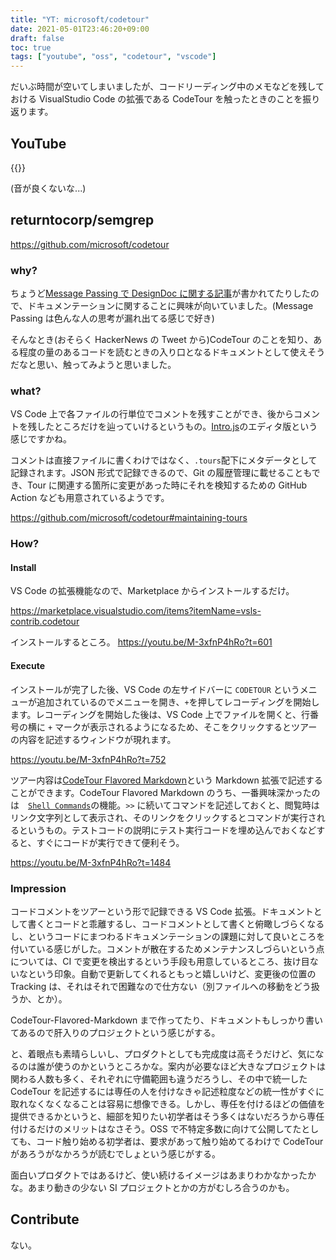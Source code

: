 ```yaml
---
title: "YT: microsoft/codetour"
date: 2021-05-01T23:46:20+09:00
draft: false
toc: true
tags: ["youtube", "oss", "codetour", "vscode"]
---
```


だいぶ時間が空いてしまいましたが、コードリーディング中のメモなどを残しておける VisualStudio Code の拡張である CodeTour を触ったときのことを振り返ります。

## YouTube

{{<youtube M-3xfnP4hRo>}}

(音が良くないな...)

## returntocorp/semgrep

https://github.com/microsoft/codetour

### why?

ちょうど[Message Passing で DesignDoc に関する記事](https://messagepassing.github.io/011-designdocs/)が書かれてたりしたので、ドキュメンテーションに関することに興味が向いていました。(Message Passing は色んな人の思考が漏れ出てる感じで好き)

そんなとき(おそらく HackerNews の Tweet から)CodeTour のことを知り、ある程度の量のあるコードを読むときの入り口となるドキュメントとして使えそうだなと思い、触ってみようと思いました。

### what?

VS Code 上で各ファイルの行単位でコメントを残すことができ、後からコメントを残したところだけを辿っていけるというもの。[Intro.js](https://introjs.com/)のエディタ版という感じですかね。

コメントは直接ファイルに書くわけではなく、`.tours`配下にメタデータとして記録されます。JSON 形式で記録できるので、Git の履歴管理に載せることもでき、Tour に関連する箇所に変更があった時にそれを検知するための GitHub Action なども用意されているようです。

https://github.com/microsoft/codetour#maintaining-tours

### How?

#### Install

VS Code の拡張機能なので、Marketplace からインストールするだけ。

https://marketplace.visualstudio.com/items?itemName=vsls-contrib.codetour

インストールするところ。
https://youtu.be/M-3xfnP4hRo?t=601

#### Execute

インストールが完了した後、VS Code の左サイドバーに `CODETOUR` というメニューが追加されているのでメニューを開き、`+`を押してレコーディングを開始します。レコーディングを開始した後は、VS Code 上でファイルを開くと、行番号の横に `+` マークが表示されるようになるため、そこをクリックするとツアーの内容を記述するウィンドウが現れます。

https://youtu.be/M-3xfnP4hRo?t=752

ツアー内容は[CodeTour Flavored Markdown](https://github.com/microsoft/codetour#codetour-flavored-markdown)という Markdown 拡張で記述することができます。CodeTour Flavored Markdown のうち、一番興味深かったのは　[`Shell Commands`](https://github.com/microsoft/codetour#shell-commands)の機能。`>>` に続いてコマンドを記述しておくと、閲覧時はリンク文字列として表示され、そのリンクをクリックするとコマンドが実行されるというもの。テストコードの説明にテスト実行コードを埋め込んでおくなどすると、すぐにコードが実行できて便利そう。

https://youtu.be/M-3xfnP4hRo?t=1484

### Impression

コードコメントをツアーという形で記録できる VS Code 拡張。ドキュメントとして書くとコードと乖離するし、コードコメントとして書くと俯瞰しづらくなるし、というコードにまつわるドキュメンテーションの課題に対して良いところを付いている感じがした。コメントが散在するためメンテナンスしづらいという点については、CI で変更を検出するという手段も用意しているところ、抜け目ないなという印象。自動で更新してくれるともっと嬉しいけど、変更後の位置の Tracking は、それはそれで困難なので仕方ない（別ファイルへの移動をどう扱うか、とか）。

CodeTour-Flavored-Markdown まで作ってたり、ドキュメントもしっかり書いてあるので肝入りのプロジェクトという感じがする。

と、着眼点も素晴らしいし、プロダクトとしても完成度は高そうだけど、気になるのは誰が使うのかというところかな。案内が必要なほど大きなプロジェクトは関わる人数も多く、それぞれに守備範囲も違うだろうし、その中で統一した CodeTour を記述するには専任の人を付けなきゃ記述粒度などの統一性がすぐに取れなくなくなることは容易に想像できる。しかし、専任を付けるほどの価値を提供できるかというと、細部を知りたい初学者はそう多くはないだろうから専任付けるだけのメリットはなさそう。OSS で不特定多数に向けて公開してたとしても、コード触り始める初学者は、要求があって触り始めてるわけで CodeTour があろうがなかろうが読むでしょという感じがする。

面白いプロダクトではあるけど、使い続けるイメージはあまりわかなかったかな。あまり動きの少ない SI プロジェクトとかの方がむしろ合うのかも。

## Contribute

ない。
